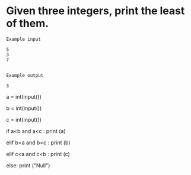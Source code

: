 # Given three integers, print the least of them.

~~~
Example input

5
3
7


Example output

3
~~~

a = int(input())

b = int(input())

c = int(input())

if a<b and a<c :
    print (a)
    
elif b<a and b<c :
    print (b)
    
elif c<a and c<b :
    print (c)
    
else: 
    print ("Null")
